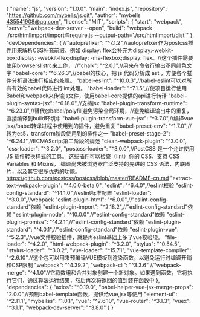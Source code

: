 {
  "name": "js",
  "version": "1.0.0",
  "main": "index.js",
  "repository": "https://github.com/mybells/js.git",
  "author": "mybells <435541908@qq.com>",
  "license": "MIT",
  "scripts": {
    "start": "webpack",
    "serve": "webpack-dev-server --open",
    "build": "webpack ./src/htmlImport/import与require.js --output-path='./src/htmlImport/dist'"
  },
  "devDependencies": {
    //"autoprefixer": "^7.1.2",//autoprefixer作为postcss插件用来解析CSS补充前缀，例如 display: flex会补充为display:-webkit-box;display: -webkit-flex;display: -ms-flexbox;display: flex。//这个插件需要使用browserslistrc来工作，
    //"chalk": "^2.0.1",//用来在命令行输出不同颜色文字
    "babel-core": "^6.26.3",//babel的核心，把 js 代码分析成 ast ，方便各个插件分析语法进行相应的处理。
    "babel-eslint": "^10.0.3",//babel-eslint可以对所有有效的babel代码进行lint处理。
    "babel-loader": "^7.1.5",//使项目运行使用Babel和webpack来传输js文件，使用babel-core提供的api进行转译
    "babel-plugin-syntax-jsx": "^6.18.0",//支持jsx
    "babel-plugin-transform-runtime": "^6.23.0",//替代@babel/polyfill避免污染全局环境，//避免编译输出中的重复，直接编译到build环境中
    "babel-plugin-transform-vue-jsx": "^3.7.0",//编译vue jsx//babel转译过程中使用到的插件，避免重复
    "babel-preset-env": "^1.7.0",//转为es5，transform阶段使用到的插件之一
    "babel-preset-stage-2": "^6.24.1",//ECMAScript第二阶段的规范
    "clean-webpack-plugin": "^3.0.0",
    "css-loader": "^3.2.0",
    "postcss-loader": "^3.0.0",//PostCSS 是一个允许使用 JS 插件转换样式的工具。 这些插件可以检查（lint）你的 CSS，支持 CSS Variables 和 Mixins， 编译尚未被浏览器广泛支持的先进的 CSS 语法，内联图片，以及其它很多优秀的功能。https://github.com/postcss/postcss/blob/master/README-cn.md
    "extract-text-webpack-plugin": "^4.0.0-beta.0",
    "eslint": "^6.4.0",//eslint校验
    "eslint-config-standard": "^14.1.0",//eslint标准配置
    "eslint-loader": "^3.0.0",//webpack
    "eslint-plugin-html": "^6.0.0",//"eslint-config-standard"依赖
    "eslint-plugin-import": "^2.18.2",//"eslint-config-standard"依赖
    "eslint-plugin-node": "^10.0.0",//"eslint-config-standard"依赖
    "eslint-plugin-promise": "^4.2.1",//"eslint-config-standard"依赖
    "eslint-plugin-standard": "^4.0.1",//"eslint-config-standard"依赖
    "eslint-plugin-vue": "^5.2.3",//vue文件校验插件，就是再eslint基础上多了vue校验项。
    "file-loader": "^4.2.0",
    "html-webpack-plugin": "^3.2.0",
    "stylus": "^0.54.5",
    "stylus-loader": "^3.0.2",
    "vue-loader": "^15.7.1",
    "vue-template-compiler": "^2.6.10",//这个包可以用来预编译VUE模板到渲染函数，以避免运行时编译开销和CSP限制
    "webpack": "^4.39.2",
    "webpack-cli": "^3.3.6"
    //"webpack-merge": "^4.1.0"//它将数组和合并对象创建一个新对象。如果遇到函数，它将执行它们，通过算法运行结果，然后再次将返回的值封装在函数中
  },
  "dependencies": {
    "axios": "^0.19.0",
    "babel-helper-vue-jsx-merge-props": "2.0.0",//预制babel-template函数，提供给vue,jsx等使用
    "element-ui": "^2.11.1",
    "mybellss": "1.0.1",
    "vue": "^2.6.10",
    "vue-router": "^3.1.3",
    "vuex": "^3.1.1",
    "webpack-dev-server": "^3.8.0"
  }
}
